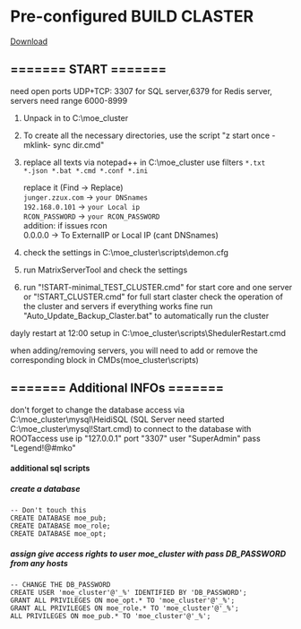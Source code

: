 
# Pre-configured BUILD CLASTER
[Download](https://pixeldrain.com/u/CDUTyxBK)
## ======= START =======
need open ports UDP+TCP: 3307 for SQL server,6379 for Redis server, servers need range 6000-8999

1. Unpack in to C:\moe_cluster
2. To create all the necessary directories, use the script "z start once - mklink- sync dir.cmd"
3. replace all texts via notepad++ in C:\moe_cluster use filters ```*.txt *.json *.bat *.cmd *.conf *.ini```

	replace it (Find -> Replace)  
	    ```junger.zzux.com``` -> ```your DNSnames```  
	    ```192.168.0.101``` -> ```your Local ip```  
	    ```RCON_PASSWORD``` -> ```your RCON_PASSWORD```  
	addition: if issues rcon  
	            0.0.0.0 -> To ExternalIP or Local IP (cant DNSnames)

4. check the settings in C:\moe_cluster\scripts\demon.cfg
5. run MatrixServerTool and check the settings
6. run "!START-minimal_TEST_CLUSTER.cmd" for start core and one server or "!START_CLUSTER.cmd" for full start claster
	check the operation of the cluster and servers
	if everything works fine run "Auto_Update_Backup_Claster.bat" to automatically run the cluster
	
dayly restart at 12:00 setup in C:\moe_cluster\scripts\ShedulerRestart.cmd

when adding/removing servers, you will need to add or remove the corresponding block in CMDs(moe_cluster\scripts)

## ======= Additional INFOs =======
don't forget to change the database access via C:\moe_cluster\mysql\HeidiSQL (SQL Server need started C:\moe_cluster\mysql\!Start.cmd)
to connect to the database with ROOTaccess use ip "127.0.0.1" port "3307" user "SuperAdmin" pass "Legend!@#mko"

#### additional sql scripts

##### create a database
	-- Don't touch this
	CREATE DATABASE moe_pub;
	CREATE DATABASE moe_role;
	CREATE DATABASE moe_opt;

##### assign give access rights to user moe_cluster with pass DB_PASSWORD from any hosts
	-- CHANGE THE DB_PASSWORD
	CREATE USER 'moe_cluster'@'_%' IDENTIFIED BY 'DB_PASSWORD';
	GRANT ALL PRIVILEGES ON moe_opt.* TO 'moe_cluster'@'_%';
	GRANT ALL PRIVILEGES ON moe_role.* TO 'moe_cluster'@'_%';
	ALL PRIVILEGES ON moe_pub.* TO 'moe_cluster'@'_%';
